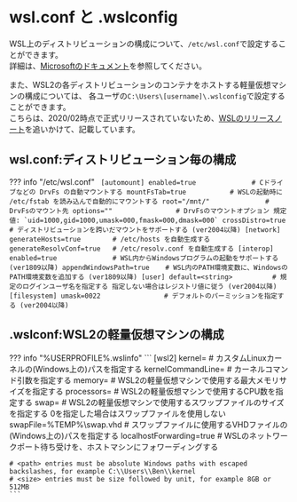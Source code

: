 # wsl.conf と .wslconfig

WSL上のディストリビューションの構成について、`/etc/wsl.conf`で設定することができます。  
詳細は、[Microsoftのドキュメント](https://docs.microsoft.com/ja-jp/windows/wsl/wsl-config#configuration-options)を参照してください。  

また、WSL2の各ディストリビューションのコンテナをホストする軽量仮想マシンの構成については、
各ユーザの`C:\Users\[username]\.wslconfig`で設定することができます。  
こちらは、2020/02時点で正式リリースされていないため、[WSLのリリースノート](https://docs.microsoft.com/ja-jp/windows/wsl/release-notes)を追いかけて、記載しています。

## wsl.conf:ディストリビューション毎の構成


??? info "/etc/wsl.conf"
	``` 
	[automount]
	enabled=true              # Cドライブなどの DrvFs の自動マウントする
	mountFsTab=true           # WSLの起動時に /etc/fstab を読み込んで自動的にマウントする
	root="/mnt/"              # DrvFsのマウント先
	options=""                # DrvFsのマウントオプション 規定値: `uid=1000,gid=1000,umask=000,fmask=000,dmask=000`
	crossDistro=true          # ディストリビューションを跨いだマウントをサポートする (ver2004以降)
	[network]
	generateHosts=true        # /etc/hosts を自動生成する
	generateResolvConf=true   # /etc/resolv.conf を自動生成する
	[interop]
	enabled=true              # WSL内からWindowsプログラムの起動をサポートする (ver1809以降)
	appendWindowsPath=true    # WSL内のPATH環境変数に、WindowsのPATH環境変数を追加する (ver1809以降)
	[user]
	default=<string>          # 規定のログインユーザ名を指定する 指定しない場合はレジストリ値に従う (ver2004以降)
	[filesystem]
	umask=0022                # デフォルトのパーミッションを指定する (ver2004以降)
	```


## .wslconf:WSL2の軽量仮想マシンの構成


??? info "%USERPROFILE%\.wslinfo"
	```
	[wsl2]
	kernel=<path>                # カスタムLinuxカーネルの(Windows上の)パスを指定する
	kernelCommandLine=<string>   # カーネルコマンド引数を指定する
	memory=<size>                # WSL2の軽量仮想マシンで使用する最大メモリサイズを指定する
	processors=<number>          # WSL2の軽量仮想マシンで使用するCPU数を指定する
	swap=<size>                  # WSL2の軽量仮想マシンで使用するスワップファイルのサイズを指定する 0を指定した場合はスワップファイルを使用しない
	swapFile=%TEMP%\\swap.vhd    # スワップファイルに使用するVHDファイルの(Windows上の)パスを指定する
	localhostForwarding=true     # WSLのネットワークポート待ち受けを、ホストマシンにフォワーディングする

	# <path> entries must be absolute Windows paths with escaped backslashes, for example C:\\Users\\Ben\\kernel
	# <size> entries must be size followed by unit, for example 8GB or 512MB
	```
